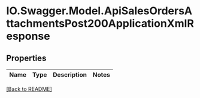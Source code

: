 # IO.Swagger.Model.ApiSalesOrdersAttachmentsPost200ApplicationXmlResponse
## Properties

Name | Type | Description | Notes
------------ | ------------- | ------------- | -------------

 [[Back to README]](../README.md)


